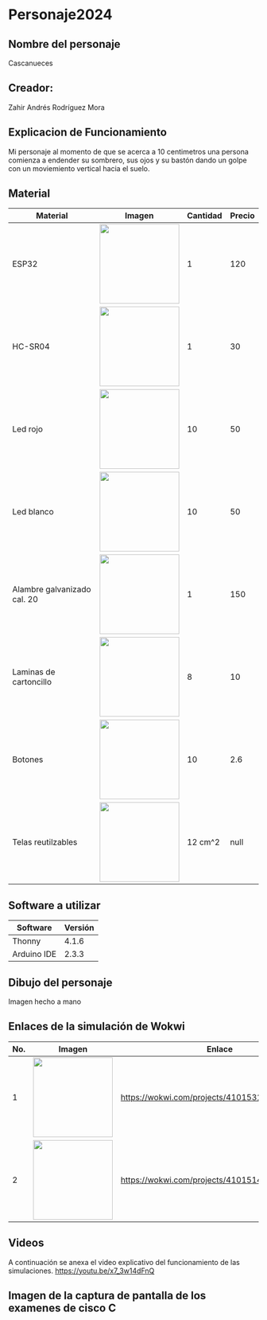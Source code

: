 # Personaje2024
## Nombre del personaje
Cascanueces
## Creador:
Zahir Andrés Rodríguez Mora
## Explicacion de Funcionamiento
Mi personaje al momento de que se acerca a 10 centimetros una persona comienza a endender su sombrero, sus ojos y su bastón dando un golpe con un moviemiento vertical hacia el suelo.
## Material
|Material|Imagen|Cantidad|Precio|
|--|--|--|--|
|ESP32|<image src="https://github.com/user-attachments/assets/37b2b6be-375c-40e7-8e10-b4b4f1e19a49" width="160"/>|1|120|
|HC-SR04|<image src="https://th.bing.com/th/id/OIP.J8kF8DjgFh24UUKD8S69swAAAA?rs=1&pid=ImgDetMain" width="160"/>|1|30|
|Led rojo|<image src="https://th.bing.com/th/id/OIP.1TViRFaE2yaGjYbFuutogAHaHa?rs=1&pid=ImgDetMain" width="160"/>|10|50|
|Led blanco|<image src="https://th.bing.com/th/id/R.5b94be67c8c0a6e480670efddcb70fea?rik=85BLybSF4%2fGPGA&pid=ImgRaw&r=0" width="160"/>|10|50|
|Alambre galvanizado cal. 20|<image src="https://www.bing.com/th?id=OPHS.zkrvXPeJvCorJQ474C474&o=5&pid=21.1&w=160&h=187&qlt=100&dpr=1.5&c=8&pcl=f5f5f5" width="160"/>|1|150|
|Laminas de cartoncillo|<image src="https://th.bing.com/th/id/OIP.frojWIvlst7ymQCnflU7LgHaHa?rs=1&pid=ImgDetMain" width="160"/>|8|10|
|Botones|<image src="https://img.kwcdn.com/product/fancy/1390ffcb-39f5-48d0-b4be-de9a0dbee124.jpg?imageView2/2/w/800/q/70/format/webp" width="160"/>|10|2.6|
|Telas reutilzables|<image src="https://th.bing.com/th/id/OIP.bKQZnPaWuDpi3ZOG4PDb6AHaEN?rs=1&pid=ImgDetMain" width="160"/>|12 cm^2|null|
## Software a utilizar
|Software|Versión|
|--|--|
|Thonny|4.1.6|
|Arduino IDE|2.3.3|
## Dibujo del personaje
Imagen hecho a mano
## Enlaces de la simulación de Wokwi
|No.|Imagen|Enlace| 
|--|--|--|
|1|<image src="https://github.com/user-attachments/assets/6ab538f8-47dc-497c-863d-85a04e8d5aec" width="160"/>|https://wokwi.com/projects/410153185001925633|
|2|<image src="https://github.com/user-attachments/assets/8adb191c-c226-47a3-88a4-075164c21c0d" width="160"/>|https://wokwi.com/projects/410151442912007169|
## Videos 
A continuación se anexa el video explicativo del funcionamiento de las simulaciones.
https://youtu.be/x7_3w14dFnQ
## Imagen de la captura de pantalla de los examenes de cisco C

